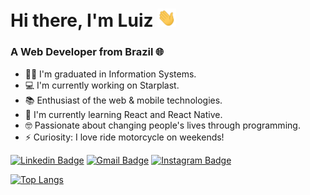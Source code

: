 <h1 align="left">Hi there, I'm Luiz <img src="https://raw.githubusercontent.com/ABSphreak/ABSphreak/master/gifs/Hi.gif" width="30px"></h1>

<h3 align="left">A Web Developer from Brazil 🌐</h3>

- 👨‍🎓 I'm graduated in Information Systems.
- 💻 I'm currently working on Starplast.
- 📚 Enthusiast of the web & mobile technologies.
- 🌱 I'm currently learning React and React Native.
- 🤓 Passionate about changing people's lives through programming.
- ⚡ Curiosity: I love ride motorcycle on weekends!


[![Linkedin Badge](https://img.shields.io/badge/-Luiz%20Pedro-0c63a7?style=flat-square&logo=Linkedin&logoColor=white&link=https://www.linkedin.com/in/lmodenez/)](https://www.linkedin.com/in/lmodenez/) 
[![Gmail Badge](https://img.shields.io/badge/-lmodenez98@gmail.com-0c63a7?style=flat-square&logo=Gmail&logoColor=white&link=mailto:lmodenez98@gmail.com)](mailto:lmodenez98@gmail.com)
[![Instagram Badge](https://img.shields.io/badge/@luizmodenez-0c63a7?style=flat-square&labelColor=6633cc&logo=instagram&logoColor=white&link=https://instagram.com/_luizmodenez)](https://instagram.com/_luizmodenez) 


[![Top Langs](https://github-readme-stats.vercel.app/api/top-langs/?username=lmodenez&layout=compact)](https://github.com/lmodenez/github-readme-stats)


